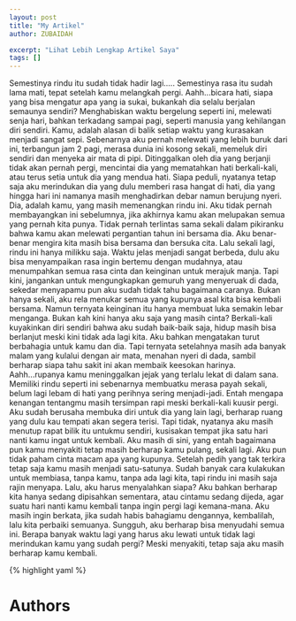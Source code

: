 ```yaml
---
layout: post
title: "My Artikel"
author: ZUBAIDAH

excerpt: "Lihat Lebih Lengkap Artikel Saya"
tags: []
---
```

Semestinya rindu itu sudah tidak hadir lagi.....
Semestinya rasa itu sudah lama mati, tepat setelah kamu melangkah pergi.
Aahh...bicara hati, siapa yang bisa mengatur apa yang ia sukai, bukankah dia selalu berjalan semaunya sendiri?
Menghabiskan waktu bergelung seperti ini, melewati senja hari, bahkan terkadang sampai pagi, seperti manusia yang kehilangan diri sendiri. Kamu, adalah alasan di balik setiap waktu yang kurasakan menjadi sangat sepi. Sebenarnya aku pernah melewati yang lebih buruk dari ini, terbangun jam 2 pagi, merasa dunia ini kosong sekali, memeluk diri sendiri dan menyeka air mata di pipi. Ditinggalkan oleh dia yang berjanji tidak akan pernah pergi, mencintai dia yang mematahkan hati berkali-kali, atau terus setia untuk dia yang mendua hati. Siapa peduli, nyatanya tetap saja aku merindukan dia yang dulu memberi rasa hangat di hati, dia yang hingga hari ini namanya masih menghadirkan debar namun berujung nyeri. Dia, adalah kamu, yang masih memenangkan rindu ini.
Aku tidak pernah membayangkan ini sebelumnya, jika akhirnya kamu akan melupakan semua yang pernah kita punya. Tidak pernah terlintas sama sekali dalam pikiranku bahwa kamu akan melewati pergantian tahun ini bersama dia. Aku benar-benar mengira kita masih bisa bersama dan bersuka cita.
Lalu sekali lagi, rindu ini hanya milikku saja. Waktu jelas menjadi sangat berbeda, dulu aku bisa menyampaikan rasa ingin bertemu dengan mudahnya, atau menumpahkan semua rasa cinta dan keinginan untuk merajuk manja. Tapi kini, jangankan untuk mengungkapkan gemuruh yang menyeruak di dada, sekedar menyapamu pun aku sudah tidak tahu bagaimana caranya. Bukan hanya sekali, aku rela menukar semua yang kupunya asal kita bisa kembali bersama. Namun ternyata keinginan itu hanya membuat luka semakin lebar menganga. Bukan kah kini hanya aku saja yang masih cinta?
Berkali-kali kuyakinkan diri sendiri bahwa aku sudah baik-baik saja, hidup masih bisa berlanjut meski kini tidak ada lagi kita. Aku bahkan mengatakan turut berbahagia untuk kamu dan dia. Tapi ternyata setelahnya masih ada banyak malam yang kulalui dengan air mata, menahan nyeri di dada, sambil berharap siapa tahu sakit ini akan membaik keesokan harinya. Aahh...rupanya kamu meninggalkan jejak yang terlalu lekat di dalam sana.
Memiliki rindu seperti ini sebenarnya membuatku merasa payah sekali, belum lagi lebam di hati yang perihnya sering menjadi-jadi. Entah mengapa kenangan tentangmu masih tersimpan rapi meski berkali-kali kuusir pergi. Aku sudah berusaha membuka diri untuk dia yang lain lagi, berharap ruang yang dulu kau tempati akan segera terisi. Tapi tidak, nyatanya aku masih menutup rapat bilik itu untukmu sendiri, kusisakan tempat jika satu hari nanti kamu ingat untuk kembali. Aku masih di sini, yang entah bagaimana pun kamu menyakiti tetap masih berharap kamu pulang, sekali lagi.
Aku pun tidak paham cinta macam apa yang kupunya. Setelah pedih yang tak terkira tetap saja kamu masih menjadi satu-satunya. Sudah banyak cara kulakukan untuk membiasa, tanpa kamu, tanpa ada lagi kita, tapi rindu ini masih saja rajin menyapa. Lalu, aku harus menyalahkan siapa? Aku bahkan berharap kita hanya sedang dipisahkan sementara, atau cintamu sedang dijeda, agar suatu hari nanti kamu kembali tanpa ingin pergi lagi kemana-mana. Aku masih ingin berkata, jika sudah habis bahagiamu dengannya, kembalilah, lalu kita perbaiki semuanya.
Sungguh, aku berharap bisa menyudahi semua ini. Berapa banyak waktu lagi yang harus aku lewati untuk tidak lagi merindukan kamu yang sudah pergi?
Meski menyakiti, tetap saja aku masih berharap kamu kembali.



{% highlight yaml %}
# Authors
